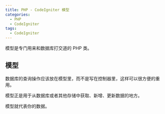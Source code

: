 ```yaml
---
title: PHP - CodeIgniter 模型
categories:
  - PHP
  - CodeIgniter
tags:
  - CodeIgniter
---
```


模型是专门用来和数据库打交道的 PHP 类。

<!--more-->

## 模型

数据库的查询操作应该放在模型里，而不是写在控制器里，这样可以很方便的重用。

模型正是用于从数据库或者其他存储中获取、新增、更新数据的地方。

模型就代表你的数据。


